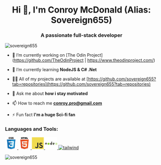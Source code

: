 <h1 align="center">Hi 👋, I'm Conroy McDonald (Alias: Sovereign655)</h1>
<h3 align="center">A passionate full-stack developer</h3>

<p align="left"> <img src="https://komarev.com/ghpvc/?username=sovereign655&label=Profile%20views&color=0e75b6&style=flat" alt="sovereign655" /> </p>

- 🔭 I’m currently working on [The Odin Project](https://github.com/TheOdinProject | https://www.theodinproject.com/)

- 🌱 I’m currently learning **NodeJS & C# .Net**

- 👨‍💻 All of my projects are available at [https://github.com/sovereign655?tab=repositories](https://github.com/sovereign655?tab=repositories)

- 💬 Ask me about **how i stay motivated**

- 📫 How to reach me **conroy.pro@gmail.com**

- ⚡ Fun fact **I'm a huge Sci-fi fan**

<p align="left">
</p>

<h3 align="left">Languages and Tools:</h3>
<p align="left"> <a href="https://www.w3schools.com/css/" target="_blank" rel="noreferrer"> <img src="https://raw.githubusercontent.com/devicons/devicon/master/icons/css3/css3-original-wordmark.svg" alt="css3" width="40" height="40"/> </a> <a href="https://www.w3.org/html/" target="_blank" rel="noreferrer"> <img src="https://raw.githubusercontent.com/devicons/devicon/master/icons/html5/html5-original-wordmark.svg" alt="html5" width="40" height="40"/> </a> <a href="https://developer.mozilla.org/en-US/docs/Web/JavaScript" target="_blank" rel="noreferrer"> <img src="https://raw.githubusercontent.com/devicons/devicon/master/icons/javascript/javascript-original.svg" alt="javascript" width="40" height="40"/> </a> <a href="https://nodejs.org" target="_blank" rel="noreferrer"> <img src="https://raw.githubusercontent.com/devicons/devicon/master/icons/nodejs/nodejs-original-wordmark.svg" alt="nodejs" width="40" height="40"/> </a> <a href="https://tailwindcss.com/" target="_blank" rel="noreferrer"> <img src="https://www.vectorlogo.zone/logos/tailwindcss/tailwindcss-icon.svg" alt="tailwind" width="40" height="40"/> </a> </p>

<p><img align="center" src="https://github-readme-stats.vercel.app/api/top-langs?username=sovereign655&show_icons=true&locale=en&layout=compact" alt="sovereign655" /></p>
